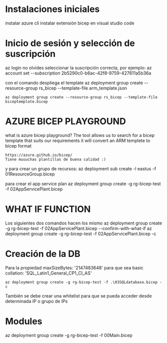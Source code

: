 # Instalaciones iniciales
instalar azure cli
instalar extensión bicep en visual studio code

# Inicio de sesión y selección de suscripción
az login
no olvides seleccionar la suscripción correcta, por ejemplo:
    az account set --subscription 2b5290c0-b6ac-42f8-9759-427611a5b36a

con el comando despliega el template
    az deployment group create --resource-group rs_bicep --template-file arm_template.json

    az deployment group create --resource-group rs_bicep --template-file biceptemplate.bicep

# AZURE BICEP PLAYGROUND
what is azure bicep playground?
    The tool allows us to search for a bicep template that suits our requirements
    it will convert an ARM templete to bicep format

    https://azure.github.io/bicep/
    Tiene muuuchas plantillas de buena calidad :)


y para crear un grupo de recursos:
     az deployment sub create -l eastus -f 01ResourceGroup.bicep

para crear el app service plan
    az deployment group create -g rg-bicep-test -f 02AppServicePlant.bicep


# WHAT IF FUNCTION
Los siguientes dos comandos hacen los mismo
    az deployment group create -g rg-bicep-test -f 02AppServicePlant.bicep --confirm-with-what-if
    az deployment group create -g rg-bicep-test -f 02AppServicePlant.bicep -c

# Creación de la DB
Para la propiedad
maxSizeBytes: '2147483648'
para que sea basic
 collation: 'SQL_Latin1_General_CP1_CI_AS'


    az deployment group create -g rg-bicep-test -f .\03SQLdatabase.bicep -c

También se debe crear una whitelist para que se pueda acceder desde determinada
IP o grupo de IPs

# Modules

 az deployment group create -g rg-bicep-test -f 00Main.bicep
